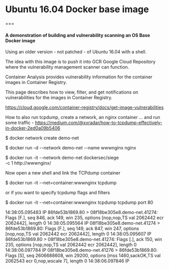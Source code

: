 # Ubuntu 16.04 Docker base image    
===    

####  A demonstration of building and vulnerability scanning an OS Base Docker image

Using an older version - not patched - of Ubuntu 16.04 with a shell.

The idea with this image is to push it into GCR Google Cloud Repository where the vulnerability management scanner can function.

Container Analysis provides vulnerability information for the container images in Container Registry.

This page describes how to view, filter, and get notifications on vulnerabilities for the images in Container Registry.

https://cloud.google.com/container-registry/docs/get-image-vulnerabilities

How to also run tcpdump, create a network, an nginx container … and run some traffic - https://medium.com/@xxradar/how-to-tcpdump-effectively-in-docker-2ed0a09b5406

$ docker network create demo-net

$ docker run -d --network demo-net --name wwwnginx nginx

$ docker run -it --network demo-net dockersec/siege \
      -c 1 http://wwwnginx/
      
Now open a new shell and link the TCPdump container

$ docker run -it --net=container:wwwnginx tcpdump

or if you want to specify tcpdump flags and filters

$ docker run -it --net=container:wwwnginx tcpdump tcpdump port 80

14:38:05.095483 IP 86fde53b1869.80 > 08f18be305e8.demo-net.41274: Flags [F.], seq 846, ack 149, win 235, options [nop,nop,TS val 2062442 ecr 2062442], length 0
14:38:05.095564 IP 08f18be305e8.demo-net.41274 > 86fde53b1869.80: Flags [F.], seq 149, ack 847, win 247, options [nop,nop,TS val 2062442 ecr 2062442], length 0
14:38:05.095607 IP 86fde53b1869.80 > 08f18be305e8.demo-net.41274: Flags [.], ack 150, win 235, options [nop,nop,TS val 2062442 ecr 2062442], length 0
14:38:06.097784 IP 08f18be305e8.demo-net.41276 > 86fde53b1869.80: Flags [S], seq 2606688608, win 29200, options [mss 1460,sackOK,TS val 2062543 ecr 0,nop,wscale 7], length 0
14:38:06.097846 IP
